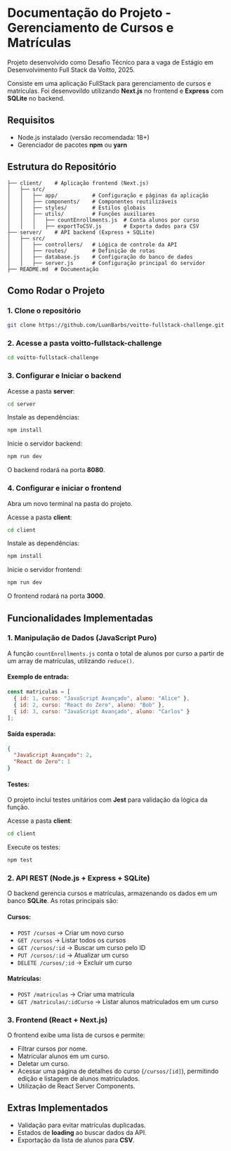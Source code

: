 # Documentação do Projeto - Gerenciamento de Cursos e Matrículas

Projeto desenvolvido como Desafio Técnico para a vaga de Estágio em Desenvolvimento Full Stack da Voitto, 2025.

Consiste em uma aplicação FullStack para gerenciamento de cursos e matrículas. Foi desenvovildo utilizando **Next.js** no frontend e **Express** com **SQLite** no backend.

## Requisitos

- Node.js instalado (versão recomendada: 18+)
- Gerenciador de pacotes **npm** ou **yarn**

## Estrutura do Repositório

```
├── client/    # Aplicação frontend (Next.js)
│   ├── src/
│   │   ├── app/           # Configuração e páginas da aplicação
│   │   ├── components/    # Componentes reutilizáveis
│   │   ├── styles/        # Estilos globais
│   │   ├── utils/         # Funções auxiliares
│   │   │   ├── countEnrollments.js  # Conta alunos por curso
│   │   │   ├── exportToCSV.js       # Exporta dados para CSV
├── server/    # API backend (Express + SQLite)
│   ├── src/
│   │   ├── controllers/   # Lógica de controle da API
│   │   ├── routes/        # Definição de rotas
│   │   ├── database.js    # Configuração do banco de dados
│   │   ├── server.js      # Configuração principal do servidor
├── README.md  # Documentação
```

## Como Rodar o Projeto

### 1. Clone o repositório
```sh
git clone https://github.com/LuanBarbs/voitto-fullstack-challenge.git
```

### 2. Acesse a pasta **voitto-fullstack-challenge**
```sh
cd voitto-fullstack-challenge
```

### 3. Configurar e Iniciar o backend

Acesse a pasta **server**:

```sh
cd server
```

Instale as dependências:

```sh
npm install
```

Inicie o servidor backend:

```sh
npm run dev
```

O backend rodará na porta **8080**.

### 4. Configurar e iniciar o frontend

Abra um novo terminal na pasta do projeto.

Acesse a pasta **client**:

```sh
cd client
```

Instale as dependências:

```sh
npm install
```

Inicie o servidor frontend:

```sh
npm run dev
```

O frontend rodará na porta **3000**.

## Funcionalidades Implementadas

### 1. Manipulação de Dados (JavaScript Puro)

A função `countEnrollments.js` conta o total de alunos por curso a partir de um array de matrículas, utilizando `reduce()`.

#### Exemplo de entrada:

```js
const matriculas = [
  { id: 1, curso: "JavaScript Avançado", aluno: "Alice" },
  { id: 2, curso: "React do Zero", aluno: "Bob" },
  { id: 3, curso: "JavaScript Avançado", aluno: "Carlos" }
];
```

#### Saída esperada:

```json
{
  "JavaScript Avançado": 2,
  "React do Zero": 1
}
```

#### Testes:

O projeto inclui testes unitários com **Jest** para validação da lógica da função.

Acesse a pasta **client**:

```sh
cd client
```

Execute os testes:

```sh
npm test
```

### 2. API REST (Node.js + Express + SQLite)

O backend gerencia cursos e matrículas, armazenando os dados em um banco **SQLite**. As rotas principais são:

#### **Cursos:**

- `POST /cursos` → Criar um novo curso
- `GET /cursos` → Listar todos os cursos
- `GET /cursos/:id` → Buscar um curso pelo ID
- `PUT /cursos/:id` → Atualizar um curso
- `DELETE /cursos/:id` → Excluir um curso

#### **Matrículas:**

- `POST /matriculas` → Criar uma matrícula
- `GET /matriculas/:idCurso` → Listar alunos matriculados em um curso

### 3. Frontend (React + Next.js)

O frontend exibe uma lista de cursos e permite:

- Filtrar cursos por nome.
- Matricular alunos em um curso.
- Deletar um curso.
- Acessar uma página de detalhes do curso (`/cursos/[id]`), permitindo edição e listagem de alunos matriculados.
- Utilização de React Server Components.

## Extras Implementados

- Validação para evitar matrículas duplicadas.
- Estados de **loading** ao buscar dados da API.
- Exportação da lista de alunos para **CSV**.
